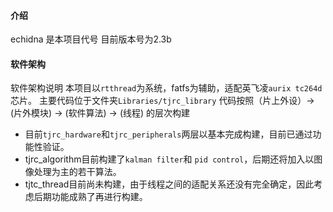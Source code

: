 
#### 介绍
echidna 是本项目代号 目前版本号为2.3b

#### 软件架构
软件架构说明
本项目以`rtthread`为系统，fatfs为辅助，适配英飞凌`aurix tc264d`芯片。
主要代码位于文件夹`Libraries/tjrc_library`
代码按照（片上外设）-> (片外模块) -> (软件算法) -> (线程) 的层次构建

* 目前`tjrc_hardware`和`tjrc_peripherals`两层以基本完成构建，目前已通过功能性验证。
* tjrc_algorithm目前构建了`kalman filter`和 `pid control`，后期还将加入以图像处理为主的若干算法。
* tjtc_thread目前尚未构建，由于线程之间的适配关系还没有完全确定，因此考虑后期功能成熟了再进行构建。
